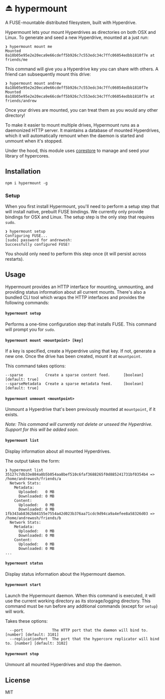 # ⏏️ hypermount
A FUSE-mountable distributed filesystem, built with Hyperdrive.

Hypermount lets your mount Hyperdrives as directories on both OSX and Linux. To generate and seed a new Hyperdrive, mounted at a  just run:
```
❯ hypermount mount me
Mounted 8a18b05e95e2e20eca9e66cdeff5b926c7c553edc34c7ffc06054edbb1810f7e at friends/me
```
This command will give you a Hyperdrive key you can share with others. A friend can subsequently mount this drive:
```
❯ hypermount mount andrew 8a18b05e95e2e20eca9e66cdeff5b926c7c553edc34c7ffc06054edbb1810f7e
Mounted 8a18b05e95e2e20eca9e66cdeff5b926c7c553edc34c7ffc06054edbb1810f7e at friends/andrew
```

Once your drives are mounted, you can treat them as you would any other directory!

To make it easier to mount multiple drives, Hypermount runs as a daemonized HTTP server. It maintains a database of mounted Hyperdrives, which it will automatically remount when the daemon is started and unmount when it's stopped.

Under the hood, this module uses [corestore](https://github.com/andrewosh/corestore) to manage and seed your library of hypercores.

## Installation
```
npm i hypermount -g
```

### Setup

When you first install Hypermount, you'll need to perform a setup step that will install native, prebuilt FUSE bindings. We currently only provide bindings for OSX and Linux. The setup step is the only step that requires `sudo`.
```
❯ hypermount setup
Configuring FUSE...
[sudo] password for andrewosh:
Successfully configured FUSE!
```

You should only need to perform this step once (it will persist across restarts).

## Usage

Hypermount provides an HTTP interface for mounting, unmounting, and providing status information about all current mounts. There's also a bundled CLI tool which wraps the HTTP interfaces and provides the following commands:

#### `hypermount setup`
Performs a one-time configuration step that installs FUSE. This command will prompt you for `sudo`.

#### `hypermount mount <mountpoint> [key]`
If a key is specified, create a Hyperdrive using that key. If not, generate a new one. Once the drive has been created, mount it at `mountpoint`.

This command takes options:
```
--sparse          Create a sparse content feed.      [boolean] [default: true]
--sparseMetadata  Create a sparse metadata feed.     [boolean] [default: true]
```

#### `hypermount unmount <mountpoint>`
Unmount a Hyperdrive that's been previously mounted at `mountpoint`, if it exists.

*Note: This command will currently not delete or unseed the Hyperdrive. Support for this will be added soon.*

#### `hypermount list`
Display information about all mounted Hyperdrives.

The output takes the form:
```
❯ hypermount list
35127c7db33e884a8b5b054aa8bef510c6faf3688265f0d885241731bf0354b4 => /home/andrewosh/friends/a
  Network Stats:
    Metadata:
      Uploaded:   0 MB
      Downloaded: 0 MB
    Content:
      Uploaded:   0 MB
      Downloaded: 0 MB
1fb343ab8362b84155e7554a42d023b376aa71cdc9d94ca9a4efee8a58326d03 => /home/andrewosh/friends/b
  Network Stats:
    Metadata:
      Uploaded:   0 MB
      Downloaded: 0 MB
    Content:
      Uploaded:   0 MB
      Downloaded: 0 MB
...
```

#### `hypermount status`
Display status information about the Hypermount daemon.

#### `hypermount start`
Launch the Hypermount daemon. When this command is executed, it will use the current working directory as its storage/logging directory. This command must be run before any additional commands (except for `setup`) will work.

Takes these options:
```
  --port             The HTTP port that the daemon will bind to. [number] [default: 3101]
  --replicationPort  The port that the hypercore replicator will bind to. [number] [default: 3102]
```

#### `hypermount stop`
Unmount all mounted Hyperdrives and stop the daemon.

## License

MIT
